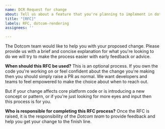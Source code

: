 ```yaml
---
name: DCR Request for change
about: Tell us about a feature that you're planning to implement in dotcom rendering
title: "[RFC]"
labels: RFC, dotcom-rendering
assignees: ''

---
```


The Dotcom team would like to help you with your proposed change. Please provide us with a brief and concise explanation for what you're looking to do we will try to make the process easier with early feedback or advice.

**When should this RFC be used?**
This is an optional process. If you own the code you're working on or feel confident about the change you're making then you should simply raise a PR as normal. We want developers and teams to feel empowered to make the choice about when to reach out.

But if your change affects core platform code or is introducing a new concept or pattern, or if you're just looking for more eyes and input then this process is for you.

**Who is responsible for completing this RFC process?**
Once the RFC is raised, it is the responsibility of the _Dotcom team_ to provide feedback and help you get your change to the finish line.
